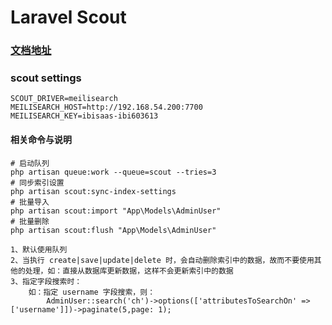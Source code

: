 # Laravel Scout

### [文档地址](https://laravel.com/docs/contributions)

### scout settings
```dotenv
SCOUT_DRIVER=meilisearch
MEILISEARCH_HOST=http://192.168.54.200:7700
MEILISEARCH_KEY=ibisaas-ibi603613
```
#### 相关命令与说明
```
# 启动队列
php artisan queue:work --queue=scout --tries=3
# 同步索引设置
php artisan scout:sync-index-settings
# 批量导入
php artisan scout:import "App\Models\AdminUser"
# 批量删除
php artisan scout:flush "App\Models\AdminUser"
```
```text
1、默认使用队列
2、当执行 create|save|update|delete 时，会自动删除索引中的数据，故而不要使用其他的处理，如：直接从数据库更新数据，这样不会更新索引中的数据
3、指定字段搜索时：
    如：指定 username 字段搜索，则：
        AdminUser::search('ch')->options(['attributesToSearchOn' => ['username']])->paginate(5,page: 1);
```

